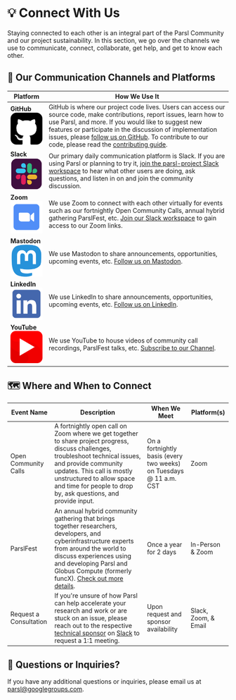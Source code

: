 # 💡 Connect With Us
Staying connected to each other is an integral part of the Parsl Community and our project sustainability. In this section, we go over the channels we use to communicate, connect, collaborate, get help, and get to know each other.

## 📢 Our Communication Channels and Platforms
| Platform             | How We Use It                                                                          |
|------------------------------------|----------------------------------------------------------------------------------------|
|**GitHub** <br> <a href="https://github.com/parsl" target="_blank"><img src="Files/Images/Logos/github-logo-icon.png" alt="GitHub tile logo" width="95"></a>|GitHub is where our project code lives. Users can access our source code, make contributions, report issues, learn how to use Parsl, and more. If you would like to suggest new features or participate in the discussion of implementation issues, please [follow us on GitHub](https://github.com/parsl). To contribute to our code, please read the [contributing guide](https://github.com/Parsl/parsl/blob/master/CONTRIBUTING.rst).|
|**Slack** <br> <a href="https://bit.ly/join-parsl-slack" target="_blank"><img src="Files/Images/Logos/slack-logo-icon.png" alt="Slack tile logo" width="95"></a>|Our primary daily communication platform is Slack. If you are using Parsl or planning to try it, [join the parsl-project Slack workspace](https://bit.ly/join-parsl-slack) to hear what other users are doing, ask questions, and listen in on and join the community discussion.|
|**Zoom** <br> <img src="Files/Images/Logos/zoom-logo-icon.png" alt="Zoom tile logo" width="100">| We use Zoom to connect with each other virtually for events such as our fortnightly Open Community Calls, annual hybrid gathering ParslFest, etc. [Join our Slack workspace](https://bit.ly/join-parsl-slack) to gain access to our Zoom links.|
|**Mastodon** <br> <a href="https://mast.hpc.social/@ParslProject" target="_blank"><img src="Files/Images/Logos/mastodon-logo-icon.png" alt="Mastodon tile logo" width="95"></a>|We use Mastodon to share announcements, opportunities, upcoming events, etc. [Follow us on Mastodon](https://mast.hpc.social/@ParslProject).|
|**LinkedIn** <br> <a href="https://www.linkedin.com/company/parsl-project/" target="_blank"><img src="Files/Images/Logos/linkedin-logo-icon.png" alt="LinkedIn tile logo" width="95"></a>|We use LinkedIn to share announcements, opportunities, upcoming events, etc. [Follow us on LinkedIn](https://www.linkedin.com/company/parsl-project/).|
|**YouTube** <br> <a href="www.youtube.com/@ParslProject" target="_blank"><img src="Files/Images/Logos/youtube-logo-icon.png" alt="YouTube tile logo" width="95"></a>|We use YouTube to house videos of community call recordings, ParslFest talks, etc. [Subscribe to our Channel](https://www.youtube.com/@ParslProject).|

## 🗺️ Where and When to Connect
| Event Name | Description | When We Meet | Platform(s) |
|------------|-------------|--------------|----------|
|Open Community Calls|A fortnightly open call on Zoom where we get together to share project progress, discuss challenges, troubleshoot technical issues, and provide community updates. This call is mostly unstructured to allow space and time for people to drop by, ask questions, and provide input.|On a fortnightly basis (every two weeks) on Tuesdays @ 11 a.m. CST|Zoom|
|ParslFest|An annual hybrid community gathering that brings together researchers, developers, and cyberinfrastructure experts from around the world to discuss experiences using and developing Parsl and Globus Compute (formerly funcX). [Check out more details](https://parsl-project.org/parslfest.html).|Once a year for 2 days|In-Person & Zoom|
|Request a Consultation|If you're unsure of how Parsl can help accelerate your research and work or are stuck on an issue, please reach out to the respective [technical sponsor](https://github.com/Parsl/parsl/issues/2554) on [Slack](https://bit.ly/join-parsl-slack) to request a 1:1 meeting.|Upon request and sponsor availability|Slack, Zoom, & Email

## 🤔 Questions or Inquiries?
If you have any additional questions or inquiries, please email us at [parsl@googlegroups.com](mailto:parsl@googlegroups.com).
